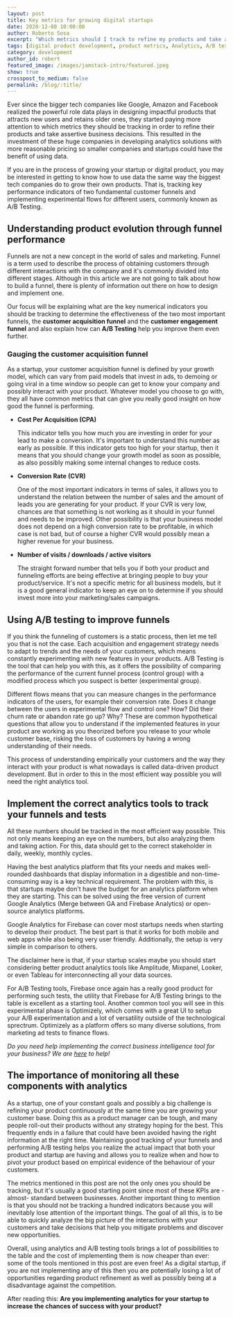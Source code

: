 ```yaml
---
layout: post
title: Key metrics for growing digital startups
date: 2020-12-08 10:00:00
author: Roberto Sosa
excerpt: "Which metrics should I track to refine my products and take assertive business decisions?"
tags: [digital product development, product metrics, Analytics, A/B testing, Xmartlabs]
category: development
author_id: robert
featured_image: /images/jamstack-intro/featured.jpeg
show: true
crosspost_to_medium: false
permalink: /blog/:title/
---
```


Ever since the bigger tech companies like Google, Amazon and Facebook realized the powerful role data plays in designing impactful products that attracts new users and retains older ones, they started paying more attention to which metrics they should be tracking in order to refine their products and take assertive business decisions. This resulted in the investment of these huge companies in developing analytics solutions with more reasonable pricing so smaller companies and startups could have the benefit of using data.

If you are in the process of growing your startup or digital product, you may be interested in getting to know how to use data the same way the biggest tech companies do to grow their own products. That is, tracking key performance indicators of two fundamental customer funnels and implementing experimental flows for different users, commonly known as A/B Testing.

## Understanding product evolution through funnel performance

Funnels are not a new concept in the world of sales and marketing. Funnel is a term used to describe the process of obtaining customers through different interactions with the company and it's commonly divided into different stages. Although in this article we are not going to talk about how to build a funnel, there is plenty of information out there on how to design and implement one.

Our focus will be explaining what are the key numerical indicators you should be tracking to determine the effectiveness of the two most important funnels, the **customer acquisition funnel** and the **customer engagement funnel** and also explain how can **A/B Testing** help you improve them even further.


### Gauging the customer acquisition funnel

As a startup, your customer acquisition funnel is defined by your growth model, which can vary from paid models that invest in ads, to demoing or going viral in a time window so people can get to know your company and possibly interact with your product. Whatever model you choose to go with, they all have common metrics that can give you really good insight on how good the funnel is performing.

- **Cost Per Acquisition (CPA)**

    This indicator tells you how much you are investing in order for your lead to make a conversion.  It's important to understand this number as early as possible. If this indicator gets too high for your startup, then it means that you should change your growth model as soon as possible, as also possibly making some internal changes to reduce costs.

- **Conversion Rate** **(CVR)**

    One of the most important indicators in terms of sales, it allows you to understand the relation between the number of sales and the amount of leads you are generating for your product. If your CVR is very low, chances are that something is not working as it should in your funnel and needs to be improved. Other possibility is that your business model does not depend on a high conversion rate to be profitable, in which case is not bad, but of course a higher CVR would possibly mean a higher revenue for your business.

- **Number of visits / downloads / active visitors**

    The straight forward number that tells you if both your product and funneling efforts are being effective at bringing people to buy your product/service. It's not a specific metric for all business models, but it is a good general indicator to keep an eye on to determine if you should invest more into your marketing/sales campaigns.



## Using A/B testing to improve funnels

If you think the funneling of customers is a static process, then let me tell you that is not the case. Each acquisition and engagement strategy needs to adapt to trends and the needs of your customers, which means constantly experimenting with new features in your products. A/B Testing is the tool that can help you with this, as it offers the possibility of comparing the performance of the current funnel process (control group) with a modified process which you suspect is better (experimental group).

Different flows means that you can measure changes in the performance indicators of the users, for example their conversion rate. Does it change between the users in experimental flow and control one? How? Did their churn rate or abandon rate go up? Why? These are common hypothetical questions that allow you to understand if the implemented features in your product are working as you theorized before you release to your whole customer base, risking the loss of customers by having a wrong understanding of their needs.

This process of understanding empirically your customers and the way they interact with your product is what nowadays is called data-driven product development. But in order to this in the most efficient way possible you will need the right analytics tool.

## Implement the correct analytics tools to track your funnels and tests

All these numbers should be tracked in the most efficient way possible. This not only means keeping an eye on the numbers, but also analyzing them and taking action. For this, data should get to the correct stakeholder in daily, weekly, monthly cycles.

Having the best analytics platform that fits your needs and makes well-rounded dashboards that display information in a digestible and non-time-consuming way is a key technical requirement. The problem with this, is that startups maybe don't have the budget for an analytics platform when they are starting. This can be solved using the free version of current Google Analytics (Merge between GA and Firebase Analytics) or open-source analytics platforms.

Google Analytics for Firebase can cover most startups needs when starting to develop their product. The best part is that it works for both mobile and web apps while also being very user friendly. Additionally, the setup is very simple in comparison to others.

The disclaimer here is that, if your startup scales maybe you should start considering better product analytics tools like Amplitude, Mixpanel, Looker, or even Tableau for interconnecting all your data sources.

For A/B Testing tools, Firebase once again has a really good product for performing such tests, the utility that Firebase for A/B Testing brings to the table is excellent as a starting tool. Another common tool you will see in this experimental phase is Optimizely, which comes with a great UI to setup your A/B experimentation and a lot of versatility outside of the technological sprectrum. Optimizely as a platform offers so many diverse solutions, from marketing ad tests to finance flows.


*Do you need help implementing the correct business intelligence tool for your business? We are [here](https://xmartlabs.com) to help!*


## The importance of monitoring all these components with analytics

As a startup, one of your constant goals and possibly a big challenge is refining your product continuously at the same time you are growing your customer base. Doing this as a product manager can be tough, and many people roll-out their products without any strategy hoping for the best. This frequently ends in a failure that could have been avoided having the right information at the right time. Maintaining good tracking of your funnels and performing A/B testing helps you realize the actual impact that both your product and startup are having and allows you to realize when and how to pivot your product based on empirical evidence of the behaviour of your customers.

The metrics mentioned in this post are not the only ones you should be tracking, but it's usually a good starting point since most of these KPIs are -almost- standard between businesses. Another important thing to mention is that you should not be tracking a hundred indicators because you will inevitably lose attention of the important things. The goal of all this, is to be able to quickly analyze the big picture of the interactions with your customers and take decisions that help you mitigate problems and discover new opportunities.

Overall, using analytics and A/B testing tools brings a lot of possibilities to the table and the cost of implementing them is now cheaper than ever: some of the tools mentioned in this post are even free! As a digital startup, if you are not implementing any of this then you are potentially losing a lot of opportunities regarding product refinement as well as possibly being at a disadvantage against the competition.

After reading this: **Are you implementing analytics for your startup to increase the chances of success with your product?**
